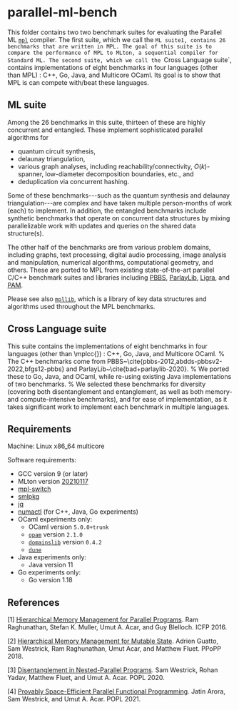 # parallel-ml-bench
This folder contains two
two benchmark suites for  evaluating the Parallel ML  [`mpl`](https://github.com/MPLLang/mpl) compiler.
The first suite, which we call the `ML suite1, contains 26 benchmarks
that are written in MPL. The goal of this suite is to compare the performance of MPL to MLton,
a sequential compiler for Standard ML.
The second suite, which we call the `Cross Language suite`, contains implementations of
eight benchmarks in four languages (other than MPL) : C++, Go, Java, and Multicore OCaml.
Its goal is to show that MPL is can compete with/beat these languages.

## ML suite

Among the 26 benchmarks in this suite,
thirteen of these are highly concurrent and entangled.
These implement sophisticated parallel algorithms for
- quantum circuit synthesis,
- delaunay triangulation,
- various graph analyses, including reachability/connectivity, $O(k)$-spanner, low-diameter decomposition
boundaries, etc., and
- deduplication via concurrent hashing.

Some of these benchmarks---such as the quantum synthesis and delaunay
triangulation---are complex and have taken multiple person-months of
work (each) to implement.
In addition, the entangled benchmarks include synthetic benchmarks that operate on
concurrent data structures by mixing parallelizable work with updates
and queries on the shared data structure(s).

The other half of the benchmarks are from
various problem domains, including graphs, text processing, digital audio processing,
image analysis and manipulation, numerical algorithms, computational
geometry, and others. These are ported to MPL from existing state-of-the-art
parallel C/C++ benchmark suites and libraries including
[PBBS](https://github.com/cmuparlay/pbbsbench),
[ParlayLib](https://github.com/cmuparlay/parlaylib),
[Ligra](https://github.com/jshun/ligra), and
[PAM](https://github.com/cmuparlay/PAM).


Please see also [`mpllib`](https://github.com/MPLLang/mpllib), which
is a library of key data structures and algorithms used throughout the MPL
benchmarks.

## Cross Language suite
This suite contains the implementations of
eight benchmarks in four languages (other than \mplcc{}) : C++, Go, Java, and
Multicore OCaml.
%
The C++ benchmarks come from
PBBS~\cite{pbbs-2012,abdds-pbbsv2-2022,bfgs12-pbbs} and
ParlayLib~\cite{bad+parlaylib-2020}.
%
We ported these to Go, Java, and OCaml, while re-using existing Java
implementations of two benchmarks.
%
We selected these benchmarks for diversity (covering both disentanglement
and entanglement, as well as both memory- and compute-intensive benchmarks),
and for ease of implementation, as it takes significant work to implement each
benchmark in multiple languages.


## Requirements

Machine: Linux x86_64 multicore

Software requirements:
  * GCC version 9 (or later)
  * MLton version [20210117](https://github.com/MLton/mlton/releases/tag/on-20210117-release)
  * [mpl-switch](https://github.com/MPLLang/mpl-switch)
  * [smlpkg](https://github.com/diku-dk/smlpkg)
  * [jq](https://stedolan.github.io/jq/)
  * [numactl](https://github.com/numactl/numactl) (for C++, Java, Go experiments)
  * OCaml experiments only:
    - OCaml version `5.0.0+trunk`
    - [`opam`](https://github.com/ocaml/opam) version `2.1.0`
    - [`domainslib`](https://github.com/ocaml-multicore/domainslib) version `0.4.2`
    - [`dune`](https://github.com/ocaml/dune)
  * Java experiments only:
    - Java version 11
  * Go experiments only:
    - Go version 1.18

## References

[<a name="rmab16">1</a>]
[Hierarchical Memory Management for Parallel Programs](http://cs.iit.edu/~smuller/papers/icfp16-preprint.pdf).
Ram Raghunathan, Stefan K. Muller, Umut A. Acar, and Guy Blelloch.
ICFP 2016.

[<a name="gwraf18">2</a>]
[Hierarchical Memory Management for Mutable State](http://www.cs.cmu.edu/~swestric/18/ppopp.pdf).
Adrien Guatto, Sam Westrick, Ram Raghunathan, Umut Acar, and Matthew Fluet.
PPoPP 2018.

[<a name="wyfa20">3</a>]
[Disentanglement in Nested-Parallel Programs](http://www.cs.cmu.edu/~swestric/20/popl-disentangled.pdf).
Sam Westrick, Rohan Yadav, Matthew Fluet, and Umut A. Acar.
POPL 2020.

[<a name="awa21">4</a>]
[Provably Space-Efficient Parallel Functional Programming](http://www.cs.cmu.edu/~swestric/21/popl.pdf).
Jatin Arora, Sam Westrick, and Umut A. Acar.
POPL 2021.
